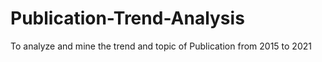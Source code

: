 # Publication-Trend-Analysis
To analyze and mine the trend and topic of Publication from 2015 to 2021  
